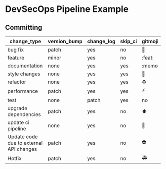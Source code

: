 # DevSecOps Pipeline Example

## Committing

| change_type | version_bump | change_log | skip_ci | gitmoji |
|---|---|---|---|---|
| bug fix | patch | yes | no  | :bug: |
| feature | minor | yes | no  | :feat: |
| documentation | none | yes | yes | :memo |
| style changes | none | yes | yes | :lipstick: |
| refactor | none | yes | yes | :recycle: |
| performance | patch | yes | yes | :zap: |
| test | none | patch | yes | no | :test_tube: |
| upgrade dependencies | patch | yes | no | :arrow_up: |
| update ci pipeline | none | yes | no | :construction_worker: |
| Update code due to external API changes | patch | yes | no | :alien: |
| Hotfix | patch | yes | no | :ambulance: |


